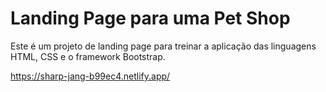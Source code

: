 # Landing Page para uma Pet Shop

Este é um projeto de landing page para treinar a aplicação das linguagens HTML, CSS e o framework Bootstrap.

https://sharp-jang-b99ec4.netlify.app/
